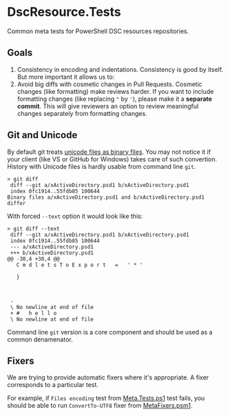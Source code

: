 # DscResource.Tests
Common meta tests for PowerShell DSC resources repositories.

## Goals

1. Consistency in encoding and indentations. 
Consistency is good by itself. But more important it allows us to:
2. Avoid big diffs with cosmetic changes in Pull Requests. 
Cosmetic changes (like formatting) make reviews harder.
If you want to include formatting changes (like replacing `"` by `'`), 
please make it a **separate commit**. 
This will give reviewers an option to review meaningful changes separately from formatting changes.

## Git and Unicode

By default git treats [unicode files as binary files](http://stackoverflow.com/questions/6855712/why-does-git-treat-this-text-file-as-a-binary-file).
You may not notice it if your client (like VS or GitHub for Windows) takes care of such convertion. 
History with Unicode files is hardly usable from command line `git`.

```
> git diff
 diff --git a/xActiveDirectory.psd1 b/xActiveDirectory.psd1
 index 0fc1914..55fdb85 100644
Binary files a/xActiveDirectory.psd1 and b/xActiveDirectory.psd1 differ
```

With forced `--text` option it would look like this:

```
> git diff --text
 diff --git a/xActiveDirectory.psd1 b/xActiveDirectory.psd1
 index 0fc1914..55fdb85 100644
 --- a/xActiveDirectory.psd1
 +++ b/xActiveDirectory.psd1
@@ -30,4 +30,4 @@
   C m d l e t s T o E x p o r t   =   ' * ' 
  
   } 
  
   
  
 - 
 \ No newline at end of file
 + #   h e l l o 
 \ No newline at end of file
```

Command line `git` version is a core component and should be used as a common denamenator.

## Fixers

We are trying to provide automatic fixers where it's appropriate. 
A fixer corresponds to a particular test.

For example, if `Files encoding` test from [Meta.Tests.ps1](Meta.Tests.ps1) test fails, 
you should be able to run `ConvertTo-UTF8` fixer from [MetaFixers.psm1](MetaFixers.psm1).
